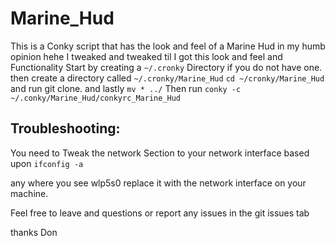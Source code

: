 # Marine_Hud
This is a Conky script that has the look and feel of a Marine Hud in my humb opinion hehe  I tweaked and tweaked til I got this look and feel and Functionality
Start by creating a `~/.cronky`  Directory if you do not have one.
then create a directory called `~/.cronky/Marine_Hud` 
`cd ~/cronky/Marine_Hud` and run git clone. and lastly  `mv * ../`
Then run `conky -c ~/.conky/Marine_Hud/conkyrc_Marine_Hud`

## Troubleshooting:
You need to Tweak the network Section to your network interface based upon `ifconfig -a`

any where you see wlp5s0 replace it with the network interface on your machine.

Feel free to leave and questions or report any issues in the git issues tab

thanks
Don
